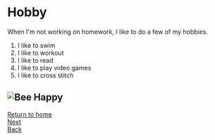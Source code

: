 # Hobby

When I'm not working on homework, I like to do a few of my hobbies.

1. I like to swim
2. I like to workout 
3. I like to read 
4. I like to play video games 
5. I like to cross stitch

![Bee Happy](https://github.com/Podgorny01/Midterm/issues/1#issue-1171723393)
--------------------------------
[Return to home](./README.md)  
[Next](./skincare.md)  
[Back](./code.md)  
